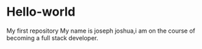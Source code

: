 # Hello-world
My first repository
My name is joseph joshua,i am on the course of becoming a full stack developer.
